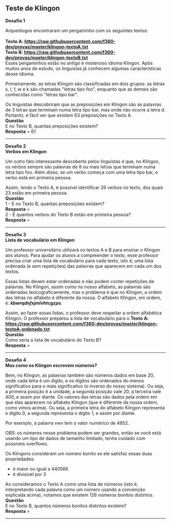 ## Teste de Klingon
**Desafio 1**

Arqueólogos encontraram um pergaminho com os seguintes textos:<br><br>
**Texto A: https://raw.githubusercontent.com/f360-dev/provas/master/klingon-textoA.txt** 
<br>
**Texto B: https://raw.githubusercontent.com/f360-dev/provas/master/klingon-textoB.txt**
<br>
Esses pergaminhos estão no antigo e misterioso idioma Klingon. Após muitos anos de estudo, os linguistas já conhecem algumas características desse idioma.

Primeiramente, as letras Klingon são classificadas em dois grupos: as letras s, l, f, w e k são chamadas "letras tipo foo", enquanto que as demais são conhecidas como "letras tipo bar".

Os linguistas descobriram que as preposições em Klingon são as palavras de 3 letras que terminam numa letra tipo bar, mas onde não ocorre a letra d. Portanto, é fácil ver que existem 63 preposições no Texto A.<br>
**Questão**<br>
E no Texto B, quantas preposições existem?<br>
**Resposta** = 61
<hr>

**Desafio 2**
<br>
**Verbos em Klingon**

Um outro fato interessante descoberto pelos linguistas é que, no Klingon, os verbos sempre são palavras de 8 ou mais letras que terminam numa letra tipo foo. Além disso, se um verbo começa com uma letra tipo bar, o verbo está em primeira pessoa.

Assim, lendo o Texto A, é possível identificar 26 verbos no texto, dos quais 23 estão em primeira pessoa.
<br>
**Questão**<br>
1 - E no Texto B, quantas preposições existem?<br>
**Resposta** = <br>
2 - E quantos verbos do Texto B estão em primeira pessoa?<br>
**Resposta** = 
<hr>

**Desafio 3**
<br>
**Lista de vocabulário em Klingon**

Um professor universitário utilizará os textos A e B para ensinar o Klingon aos alunos. Para ajudar os alunos a compreender o texto, esse professor precisa criar uma lista de vocabulário para cada texto, isto é, uma lista ordenada (e sem repetições) das palavras que aparecem em cada um dos textos.

Essas listas devem estar ordenadas e não podem conter repetições de palavras. No Klingon, assim como no nosso alfabeto, as palavras são ordenadas lexicograficamente, mas o problema é que no Klingon, a ordem das letras no alfabeto é diferente da nossa. O alfabeto Klingon, em ordem, é: 
***kbwrqdnfxjmlvhtcgzps***. 

Assim, ao fazer essas listas, o professor deve respeitar a ordem alfabética Klingon.
O professor preparou a lista de vocabulário para o **Texto A:
https://raw.githubusercontent.com/f360-dev/provas/master/klingon-textoA-ordenado.txt**
<br>
**Questão**<br>
Como seria a lista de vocabulário do Texto B?<br>
**Resposta** = 
<hr>

**Desafio 4**
<br>
**Mas como os Klingon escrevem números?**

Bem, no Klingon, as palavras também são números dados em base 20, onde cada letra é um dígito, e os dígitos são ordenados do menos significativo para o mais significativo (o inverso do nosso sistema). Ou seja, a primeira posição é a unidade, a segunda posição vale 20, a terceira vale 400, e assim por diante. Os valores das letras são dados pela ordem em que elas aparecem no alfabeto Klingon (que é diferente da nossa ordem, como vimos acima). Ou seja, a primeira letra do alfabeto Klingon representa o dígito 0, a segunda representa o dígito 1, e assim por diante.

Por exemplo, a palavra vwv tem o valor numérico de 4852.

OBS: os números nesse problema podem ser grandes, então se você está usando um tipo de dados de tamanho limitado, tenha cuidado com possíveis overflows.

Os Klingons consideram um número bonito se ele satisfaz essas duas propriedades:

- é maior ou igual a 440566
- é divisível por 3

Ao consideramos o Texto A como uma lista de números (isto é, interpretando cada palavra como um número usando a convenção explicada acima), notamos que existem 126 números bonitos distintos.
<br>
**Questão**<br>
E no Texto B, quantos números bonitos distintos existem?<br>
**Resposta** = 
<hr>
